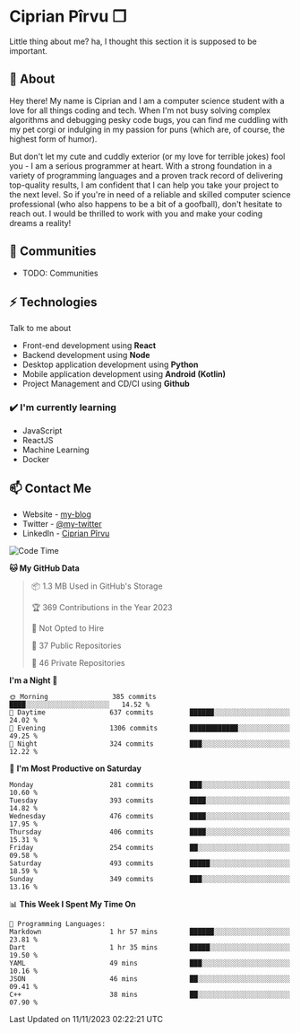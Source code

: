 # Ciprian Pîrvu ❐

Little thing about me? ha, I thought this section it is supposed to be important.

## 🧐 About

Hey there! My name is Ciprian and I am a computer science student with a love for all things coding and tech. When I'm not busy solving complex algorithms and debugging pesky code bugs, you can find me cuddling with my pet corgi or indulging in my passion for puns (which are, of course, the highest form of humor).

But don't let my cute and cuddly exterior (or my love for terrible jokes) fool you - I am a serious programmer at heart. With a strong foundation in a variety of programming languages and a proven track record of delivering top-quality results, I am confident that I can help you take your project to the next level. So if you're in need of a reliable and skilled computer science professional (who also happens to be a bit of a goofball), don't hesitate to reach out. I would be thrilled to work with you and make your coding dreams a reality!

## 👯 Communities

-   TODO: Communities

## ⚡ Technologies

Talk to me about

-   Front-end development using **React**
-   Backend development using **Node**
-   Desktop application development using **Python**
-   Mobile application development using **Android (Kotlin)**
-   Project Management and CD/CI using **Github**

### ✔️ I'm currently learning

-   JavaScript
-   ReactJS
-   Machine Learning
-   Docker

## 📫 Contact Me

-   Website - [my-blog]()
-   Twitter - [@my-twitter]()
-   LinkedIn - [Ciprian Pîrvu](https://www.linkedin.com/in/p%C3%AErvu-ciprian-cristian-4415991b1/)

<!--START_SECTION:waka-->
![Code Time](http://img.shields.io/badge/Code%20Time-1%2C805%20hrs%2041%20mins-blue)

**🐱 My GitHub Data** 

> 📦 1.3 MB Used in GitHub's Storage 
 > 
> 🏆 369 Contributions in the Year 2023
 > 
> 🚫 Not Opted to Hire
 > 
> 📜 37 Public Repositories 
 > 
> 🔑 46 Private Repositories 
 > 
**I'm a Night 🦉** 

```text
🌞 Morning                385 commits         ████░░░░░░░░░░░░░░░░░░░░░   14.52 % 
🌆 Daytime                637 commits         ██████░░░░░░░░░░░░░░░░░░░   24.02 % 
🌃 Evening                1306 commits        ████████████░░░░░░░░░░░░░   49.25 % 
🌙 Night                  324 commits         ███░░░░░░░░░░░░░░░░░░░░░░   12.22 % 
```
📅 **I'm Most Productive on Saturday** 

```text
Monday                   281 commits         ███░░░░░░░░░░░░░░░░░░░░░░   10.60 % 
Tuesday                  393 commits         ████░░░░░░░░░░░░░░░░░░░░░   14.82 % 
Wednesday                476 commits         ████░░░░░░░░░░░░░░░░░░░░░   17.95 % 
Thursday                 406 commits         ████░░░░░░░░░░░░░░░░░░░░░   15.31 % 
Friday                   254 commits         ██░░░░░░░░░░░░░░░░░░░░░░░   09.58 % 
Saturday                 493 commits         █████░░░░░░░░░░░░░░░░░░░░   18.59 % 
Sunday                   349 commits         ███░░░░░░░░░░░░░░░░░░░░░░   13.16 % 
```


📊 **This Week I Spent My Time On** 

```text
💬 Programming Languages: 
Markdown                 1 hr 57 mins        ██████░░░░░░░░░░░░░░░░░░░   23.81 % 
Dart                     1 hr 35 mins        █████░░░░░░░░░░░░░░░░░░░░   19.50 % 
YAML                     49 mins             ███░░░░░░░░░░░░░░░░░░░░░░   10.16 % 
JSON                     46 mins             ██░░░░░░░░░░░░░░░░░░░░░░░   09.41 % 
C++                      38 mins             ██░░░░░░░░░░░░░░░░░░░░░░░   07.90 % 
```


 Last Updated on 11/11/2023 02:22:21 UTC
<!--END_SECTION:waka-->
